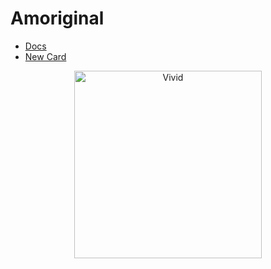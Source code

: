# Amoriginal

- [Docs](https://listingslab-software.github.io/amoriginal/)
- [New Card](https://github.com/listingslab-software/amoriginal/issues/)

<p align="center">
  <img width="300px" src="https://i.imgur.com/TzY3Niz.png" alt="Vivid" />
</p>

